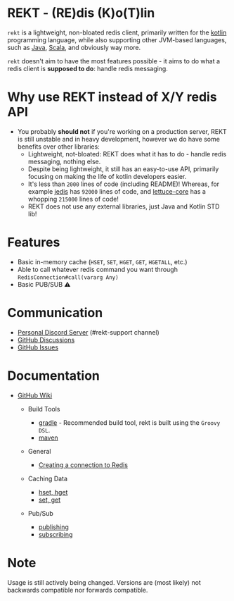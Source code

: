 # REKT - (RE)dis (K)o(T)lin
`rekt` is a lightweight, non-bloated redis client, primarily written for the [kotlin](https://kotlinlang.org/) programming language, while also supporting 
other JVM-based languages, such as [Java](https://www.java.com/en/), [Scala](https://www.scala-lang.org/), and obviously way more.

`rekt` doesn't aim to have the most features possible - it aims to do what a redis client is **supposed to do**: handle redis messaging.

# Why use REKT instead of X/Y redis API
* You probably **should not** if you're working on a production server, REKT is still unstable and in heavy development, however we do have some benefits over other libraries:
  * Lightweight, not-bloated: REKT does what it has to do - handle redis messaging, nothing else.
  * Despite being lightweight, it still has an easy-to-use API, primarily focusing on making the life of kotlin developers easier.
  * It's less than `2000` lines of code (including README)! Whereas, for example [jedis](https://github.com/redis/jedis) has `92000` lines of code, and [lettuce-core](https://github.com/lettuce-io/lettuce-core) has a whopping `215000` lines of code!
  * REKT does not use any external libraries, just Java and Kotlin STD lib!
  
# Features
* Basic in-memory cache (`HSET`, `SET`, `HGET`, `GET`, `HGETALL`, etc.)
* Able to call whatever redis command you want through `RedisConnection#call(vararg Any)`
* Basic PUB/SUB ⚠️

# Communication
* [Personal Discord Server](https://discord.gg/Jx6sHxzF55) (#rekt-support channel)
* [GitHub Discussions](https://github.com/devrawr/rekt/discussions)
* [GitHub Issues](https://github.com/devrawr/rekt/issues)

# Documentation
* [GitHub Wiki](https://github.com/devrawr/rekt/wiki)
  * Build Tools
    * [gradle](https://github.com/devrawr/rekt/wiki/gradle) - Recommended build tool, rekt is built using the `Groovy DSL`.
    * [maven](https://github.com/devrawr/rekt/wiki/gradle)

  * General
    * [Creating a connection to Redis](https://github.com/devrawr/rekt/wiki/connections)

  * Caching Data
    * [hset, hget](https://github.com/devrawr/rekt/wiki/hashset)
    * [set, get](https://github.com/devrawr/rekt/wiki/setget)

  * Pub/Sub
    * [publishing](https://github.com/devrawr/rekt/wiki/hashset)
    * [subscribing](https://github.com/devrawr/rekt/wiki/subscribing)

# Note
Usage is still actively being changed. Versions are (most likely) not backwards compatible nor forwards compatible.